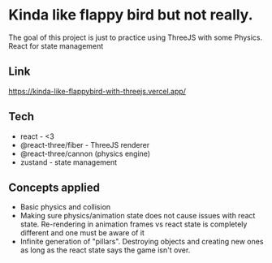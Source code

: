 # Kinda like flappy bird but not really.

The goal of this project is just to practice using ThreeJS with some Physics. \
React for state management

## Link
https://kinda-like-flappybird-with-threejs.vercel.app/

## Tech

- react - <3
- @react-three/fiber - ThreeJS renderer
- @react-three/cannon (physics engine)
- zustand - state management

## Concepts applied

- Basic physics and collision
- Making sure physics/animation state does not cause issues with react state. Re-rendering in animation frames vs react state is completely different and one must be aware of it
- Infinite generation of "pillars". Destroying objects and creating new ones as long as the react state says the game isn't over.
